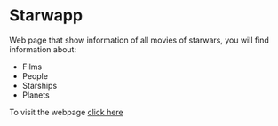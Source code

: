 # Starwapp
Web page that show information of all movies of starwars, you will find information about:
* Films
* People
* Starships
* Planets

To visit the webpage [click here](https://starweb.herokuapp.com)
